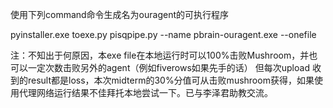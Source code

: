 使用下列command命令生成名为ouragent的可执行程序

pyinstaller.exe toexe.py pisqpipe.py --name pbrain-ouragent.exe --onefile

注：不知出于何原因，本exe file在本地运行时可以100%击败Mushroom，并也可以一定次数击败另外的agent（例如fiverows如果先手的话）
但每次upload 收到的result都是loss，本次midterm的30%分值可从击败mushroom获得，如果使用代理网络运行结果不佳拜托本地尝试一下。已与李泽君助教交流。
